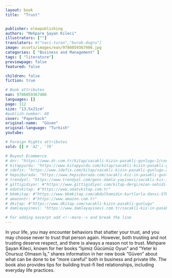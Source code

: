 ```yaml
---
layout: book
title:  "Trust"


publisher: elmapublishing
authors: "Mehpare Şayan Kileci"
illustrators: [""]
translators: #["naci-turan","burak-dogru"]
image: assets/images/ean/9786059367486.jpg
categories: [ "Business and Management" ]
tags: [ "literature"]
previewpage: false
featured: false

children: false
fiction: true

# Book attributes
ean: 9786059367486
languages: []
page: 112
size: "13,5x21cm"
#publish-number: 60
cover: "Paperback"
original-name:  "Güven"
original-language: "Turkish"
youtube:

# Foreign Rights attributes
sold: [] # 'AZ', 'TR'

# Buyout Ecommerce
# dnr: "https://www.dr.com.tr/kitap/sacakli-kizin-pasakli-gunlugu-2/cocuk-ve-genclik/genclik-10-yas/roman-oyku/urunno=0001893059001"
# kitapyurdu: "https://www.kitapyurdu.com/kitap/sacakli-kizin-pasakli-gunlugu-2-/560122.html&filter_name=Sa%C3%A7akl%C4%B1+K%C4%B1z%27%C4%B1n+Pasakl%C4%B1+G%C3%BCnl%C3%BC%C4%9F%C3%BC+2"
# idefix: "https://www.idefix.com/kitap/sacakli-kizin-pasakli-gunlugu-2/cocuk-ve-genclik/genclik-10-yas/roman-oyku/urunno=0001893059001"
# hepsiburada: "https://www.hepsiburada.com/sacakli-kiz-in-pasakli-gunlugu-2-damla-yayinevi-p-HBV000012ER86"
# trendyol: "https://www.trendyol.com/genc-damla-yayinevi/sacakli-kiz-in-pasakli-gunlugu-2-p-54825777"
# gittigidiyor: #"https://www.gittigidiyor.com/kitap-dergi/ezan-sehidi-adnan-menderes_pdp_732728793"
# odatvkitap: #"https://www.odatvkitap.com.tr"
# bkmkitap: #"https://www.bkmkitap.com/abdulhamidin-kurtlarla-dansi-578226"
# amazontr: #"https://www.amazon.com.tr"
# dkitap: #"https://www.dkitap.com/sacakli-kizin-pasakli-gunlugu"
# damlayayinevi: "https://www.damlayayinevi.com.tr/sacakli-kiz-in-pasakli-gunlugu-2-bu-iste-bi-terslik-var"

# For adding excerpt add <!--more--> and break the line
---
```

In your life, you may encounter behaviors that
shatter your trust, and you may choose never to
trust that person again. However, both trusting and
not trusting deserve respect, and there is always a
reason not to trust. Mehpare Şayan Kileci, known
for her books “İşimiz Gücümüz Oyun” and “Yeter
ki Onursuz Olmasın İş,” shares information in her
new book “Güven” about what can be done to be
“more careful” both in business and private life.
The book also provides tips for building trust-fi lled
relationships, including everyday life practices.
<!--more--> 


